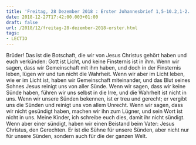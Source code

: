 ```yaml
---
title: 'Freitag, 28 Dezember 2018 : Erster Johannesbrief 1,5-10.2,1-2.'
date: 2018-12-27T17:42:00.003+01:00
draft: false
url: /2018/12/freitag-28-dezember-2018-erster.html
tags: 
- LECTIO
---
```


Brüder! Das ist die Botschaft, die wir von Jesus Christus gehört haben und euch verkünden: Gott ist Licht, und keine Finsternis ist in ihm. Wenn wir sagen, dass wir Gemeinschaft mit ihm haben, und doch in der Finsternis leben, lügen wir und tun nicht die Wahrheit. Wenn wir aber im Licht leben, wie er im Licht ist, haben wir Gemeinschaft miteinander, und das Blut seines Sohnes Jesus reinigt uns von aller Sünde. Wenn wir sagen, dass wir keine Sünde haben, führen wir uns selbst in die Irre, und die Wahrheit ist nicht in uns. Wenn wir unsere Sünden bekennen, ist er treu und gerecht; er vergibt uns die Sünden und reinigt uns von allem Unrecht. Wenn wir sagen, dass wir nicht gesündigt haben, machen wir ihn zum Lügner, und sein Wort ist nicht in uns. Meine Kinder, ich schreibe euch dies, damit ihr nicht sündigt. Wenn aber einer sündigt, haben wir einen Beistand beim Vater: Jesus Christus, den Gerechten. Er ist die Sühne für unsere Sünden, aber nicht nur für unsere Sünden, sondern auch für die der ganzen Welt.